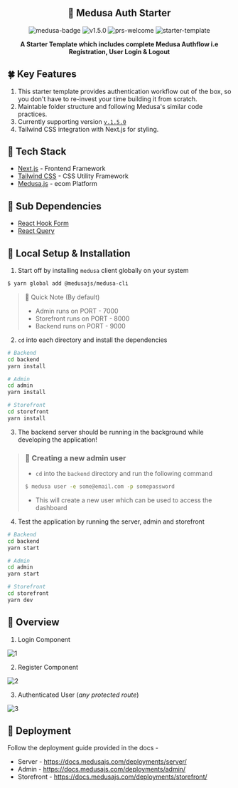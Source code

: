 <h2 align="center">🏬 Medusa Auth Starter</h2>

<div align="center">
    <img src="https://img.shields.io/static/v1?label=medusa&message=js&color=blueviolet&style=for-the-badge" alt="medusa-badge"/>
    <img src="https://img.shields.io/static/v1?label=Version&message=1.5.0&color=success&style=for-the-badge" alt="v1.5.0">
    <img src="https://img.shields.io/static/v1?label=PRs&message=welcome&color=success&style=for-the-badge" alt="prs-welcome">
    <img src="https://img.shields.io/static/v1?label=Starter&message=Template&color=success&style=for-the-badge" alt="starter-template">
    <p style="font-weight: bold"> A Starter Template which includes complete Medusa Authflow i.e Registration, User Login & Logout</p>
</div>

## 🍀 Key Features
1. This starter template provides authentication workflow out of the box, so you don't have to re-invest your time building it from scratch.
2. Maintable folder structure and following Medusa's similar code practices.
3. Currently supporting version [`v.1.5.0`](https://github.com/medusajs/medusa/releases/tag/v1.5.0)
4. Tailwind CSS integration with Next.js for styling.

<!-- ## 👨‍🌾 Contributors
* [Sanyam Punia](https://github.com/SanyamPunia)
* [Yash Punia](https://github.com/yash-Punia/)
-->
## 🌌 Tech Stack

- [Next.js](https://nextjs.org/) - Frontend Framework
- [Tailwind CSS](https://tailwindcss.com/) - CSS Utility Framework
- [Medusa.js](https://medusajs.com/) - ecom Platform

## 🌠 Sub Dependencies

- [React Hook Form](https://react-hook-form.com/)
- [React Query](https://tanstack.com/query/v4)

## 🔬 Local Setup & Installation

1. Start off by installing `medusa` client globally on your system

```bash
$ yarn global add @medusajs/medusa-cli
```

> 📌 Quick Note (By default)
>
> - Admin runs on PORT - 7000
> - Storefront runs on PORT - 8000
> - Backend runs on PORT - 9000

2.  `cd` into each directory and install the dependencies

```bash
# Backend
cd backend
yarn install

# Admin
cd admin
yarn install

# Storefront
cd storefront
yarn install
```

3.  The backend server should be running in the background while developing the application!

> ### 👤 Creating a new admin user
>
> - `cd` into the `backend` directory and run the following command
>
> ```bash
> $ medusa user -e some@email.com -p somepassword
> ```
>
> - This will create a new user which can be used to access the dashboard

4.  Test the application by running the server, admin and storefront

```bash
# Backend
cd backend
yarn start

# Admin
cd admin
yarn start

# Storefront
cd storefront
yarn dev
```

## 🎯 Overview

1.  Login Component

![1](https://user-images.githubusercontent.com/35108041/196891657-55df5526-0992-4272-87d0-49cbc4c9f788.png)

2.  Register Component

![2](https://user-images.githubusercontent.com/35108041/196891667-81321565-e09a-4c10-a3a0-5d9fbdaa1678.png)

3.  Authenticated User (_any protected route_)

![3](https://user-images.githubusercontent.com/35108041/196892272-d21582da-8846-459a-b32c-239bd9501632.png)

## 🥏 Deployment

Follow the deployment guide provided in the docs -

- Server - https://docs.medusajs.com/deployments/server/
- Admin - https://docs.medusajs.com/deployments/admin/
- Storefront - https://docs.medusajs.com/deployments/storefront/
